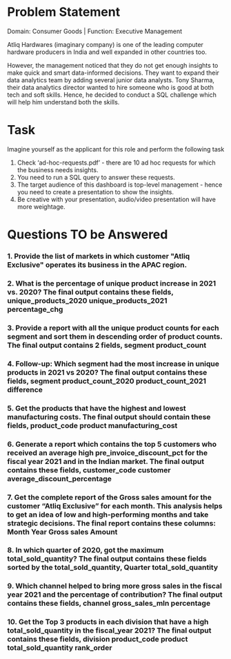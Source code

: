 # Problem Statement

Domain:  Consumer Goods | Function: Executive Management

Atliq Hardwares (imaginary company) is one of the leading computer hardware producers in India and well expanded in other countries too.

However, the management noticed that they do not get enough insights to make quick and smart data-informed decisions. They want to expand their data analytics team by adding several junior data analysts. Tony Sharma, their data analytics director wanted to hire someone who is good at both tech and soft skills. Hence, he decided to conduct a SQL challenge which will help him understand both the skills.

# Task

Imagine yourself as the applicant for this role and perform the following task

1.    Check ‘ad-hoc-requests.pdf’ - there are 10 ad hoc requests for which the business needs insights.
2.    You need to run a SQL query to answer these requests. 
3.    The target audience of this dashboard is top-level management - hence you need to create a presentation to show the insights.
4.    Be creative with your presentation, audio/video presentation will have more weightage.

# Questions TO be Answered

### 1. Provide the list of markets in which customer "Atliq Exclusive" operates its business in the APAC region.


### 2. What is the percentage of unique product increase in 2021 vs. 2020? The final output contains these fields, unique_products_2020 unique_products_2021 percentage_chg


### 3. Provide a report with all the unique product counts for each segment and sort them in descending order of product counts. The final output contains 2 fields, segment product_count


### 4. Follow-up: Which segment had the most increase in unique products in 2021 vs 2020? The final output contains these fields, segment product_count_2020 product_count_2021 difference


### 5. Get the products that have the highest and lowest manufacturing costs. The final output should contain these fields, product_code product manufacturing_cost

### 6. Generate a report which contains the top 5 customers who received an average high pre_invoice_discount_pct for the fiscal year 2021 and in the Indian market. The final output contains these fields, customer_code customer average_discount_percentage


### 7. Get the complete report of the Gross sales amount for the customer “Atliq Exclusive” for each month. This analysis helps to get an idea of low and high-performing months and take strategic decisions. The final report contains these columns: Month Year Gross sales Amount


### 8. In which quarter of 2020, got the maximum total_sold_quantity? The final output contains these fields sorted by the total_sold_quantity, Quarter total_sold_quantity


### 9. Which channel helped to bring more gross sales in the fiscal year 2021 and the percentage of contribution? The final output contains these fields, channel  gross_sales_mln percentage


### 10. Get the Top 3 products in each division that have a high total_sold_quantity in the fiscal_year 2021? The final output contains these fields, division product_code product total_sold_quantity rank_order
